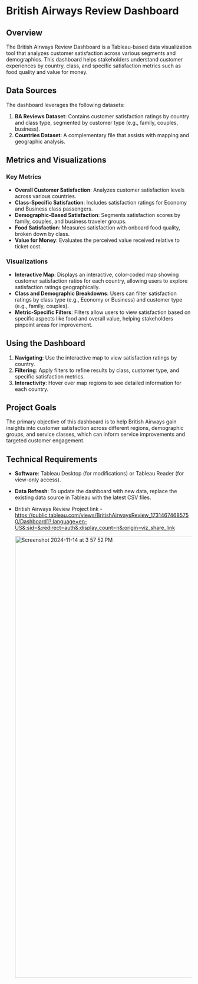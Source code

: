 # British Airways Review Dashboard

## Overview
The British Airways Review Dashboard is a Tableau-based data visualization tool that analyzes customer satisfaction across various segments and demographics. This dashboard helps stakeholders understand customer experiences by country, class, and specific satisfaction metrics such as food quality and value for money.

## Data Sources
The dashboard leverages the following datasets:
1. **BA Reviews Dataset**: Contains customer satisfaction ratings by country and class type, segmented by customer type (e.g., family, couples, business).
2. **Countries Dataset**: A complementary file that assists with mapping and geographic analysis.

## Metrics and Visualizations

### Key Metrics
- **Overall Customer Satisfaction**: Analyzes customer satisfaction levels across various countries.
- **Class-Specific Satisfaction**: Includes satisfaction ratings for Economy and Business class passengers.
- **Demographic-Based Satisfaction**: Segments satisfaction scores by family, couples, and business traveler groups.
- **Food Satisfaction**: Measures satisfaction with onboard food quality, broken down by class.
- **Value for Money**: Evaluates the perceived value received relative to ticket cost.

### Visualizations
- **Interactive Map**: Displays an interactive, color-coded map showing customer satisfaction ratios for each country, allowing users to explore satisfaction ratings geographically.
- **Class and Demographic Breakdowns**: Users can filter satisfaction ratings by class type (e.g., Economy or Business) and customer type (e.g., family, couples).
- **Metric-Specific Filters**: Filters allow users to view satisfaction based on specific aspects like food and overall value, helping stakeholders pinpoint areas for improvement.

## Using the Dashboard
1. **Navigating**: Use the interactive map to view satisfaction ratings by country.
2. **Filtering**: Apply filters to refine results by class, customer type, and specific satisfaction metrics.
3. **Interactivity**: Hover over map regions to see detailed information for each country.

## Project Goals
The primary objective of this dashboard is to help British Airways gain insights into customer satisfaction across different regions, demographic groups, and service classes, which can inform service improvements and targeted customer engagement.

## Technical Requirements
- **Software**: Tableau Desktop (for modifications) or Tableau Reader (for view-only access).
- **Data Refresh**: To update the dashboard with new data, replace the existing data source in Tableau with the latest CSV files.

- British Airways Review Project link - https://public.tableau.com/views/BritishAirwaysReview_17314674685750/Dashboard1?:language=en-US&:sid=&:redirect=auth&:display_count=n&:origin=viz_share_link


  <img width="1196" alt="Screenshot 2024-11-14 at 3 57 52 PM" src="https://github.com/user-attachments/assets/70d2200d-fb18-4c06-bfdb-cada19b471dd">






